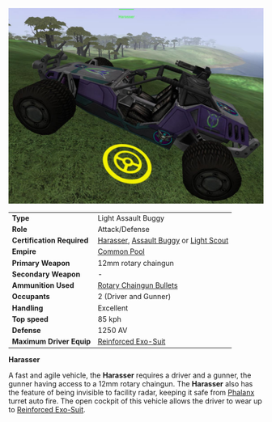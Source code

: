 ![](../images/Harasser.jpg "harasser.jpg")

|                            |                                                                                                                                                                                       |
| -------------------------- | ------------------------------------------------------------------------------------------------------------------------------------------------------------------------------------- |
| **Type**                   | Light Assault Buggy                                                                                                                                                                   |
| **Role**                   | Attack/Defense                                                                                                                                                                        |
| **Certification Required** | [Harasser](<../certifications/Harasser_(Certification).md>), [Assault Buggy](<../certifications/Assault_Buggy_(Certification).md>) or [Light Scout](../certifications/Light_Scout.md) |
| **Empire**                 | [Common Pool](../terminology/Common_Pool.md)                                                                                                                                          |
| **Primary Weapon**         | 12mm rotary chaingun                                                                                                                                                                  |
| **Secondary Weapon**       | \-                                                                                                                                                                                    |
| **Ammunition Used**        | [Rotary Chaingun Bullets](../ammunition/Rotary_Chaingun_Bullets.md)                                                                                                                   |
| **Occupants**              | 2 (Driver and Gunner)                                                                                                                                                                 |
| **Handling**               | Excellent                                                                                                                                                                             |
| **Top speed**              | 85 kph                                                                                                                                                                                |
| **Defense**                | 1250 AV                                                                                                                                                                               |
| **Maximum Driver Equip**   | [Reinforced Exo-Suit](../armor/Reinforced_Exo-Suit.md)                                                                                                                                |

**Harasser**

A fast and agile vehicle, the **Harasser** requires a driver and a gunner, the
gunner having access to a 12mm rotary chaingun. The **Harasser** also has the
feature of being invisible to facility radar, keeping it safe from
[Phalanx](../items/Phalanx.md) turret auto fire. The open cockpit of this
vehicle allows the driver to wear up to
[Reinforced Exo-Suit](../armor/Reinforced_Exo-Suit.md).
